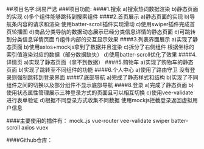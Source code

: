 ##项目名字:网易严选
###项目功能:
####1.搜索
  a)搜索热词数据渲染
  b)静态页面的实现
  c)多个组件能够跳转到搜索组件
####2.首页展示
  a)静态页面的实现
  b)导航条内容的请求和渲染 使用batter-scroll插件实现滑动
  c)使用swiper插件完成首页轮播图
  d)商品分类导航的数据动态展示已经分类信息详情的静态页面
  e)可跳转到分类信息详情页面
  f)组件内部的交互显示效果
####3.列表界面展示
  a)实现了静态页面
  b)使用axios+mockjs拿到了数据并且渲染
  c)拆分了右侧组件 根据坐标的索引值渲染对应的数据（部分数据缺失）
  d)使用batter-scroll优化了效果
####4.详情页
  a)实现了静态页面（拿不到数据）
####5.购物车
  a)实现了购物车的静态页面
  b)实现了跳转至不同组件的功能
####6.个人中心
  a)使用了路由守卫 没有登录则强制跳转到登录界面
####7.底部导航
  a)完成了静态样式和结构
  b)实现了不同组件之间的切换以及部分组件不显示底部导航
####8.登录
  a)完成了静态页面
  b)使用状态属性管理展示三种登录方式的页面且可以相互切换
  c)使用vee-validate进行表单验证
  d)根据不同登录方式收集不同数据 使用mockjs拦截登录返回虚拟用户信息

####主要使用的插件有：
  mock..js   	vue-router  	vee-validate  	swiper 	  batter-scroll 	axios	  vuex

####Github仓库：
  
